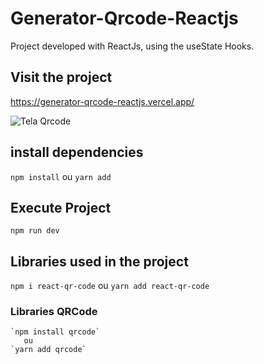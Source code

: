 # Generator-Qrcode-Reactjs
Project developed with ReactJs, using the useState Hooks.
## Visit the project
<https://generator-qrcode-reactjs.vercel.app/>

![Tela Qrcode](https://user-images.githubusercontent.com/83782010/190449611-5b57c771-2715-4282-919c-31245d526475.png)


## install dependencies
`npm install`
    ou
`yarn add`
## Execute Project 
`npm run dev`
## Libraries used in the project
`npm i react-qr-code`
        ou 
    `yarn add react-qr-code`
### Libraries QRCode
    `npm install qrcode`
       ou
    `yarn add qrcode`
